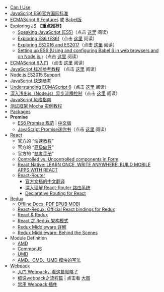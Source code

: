 
- [Can I Use](http://caniuse.com/#index)
- [JavaScript ES6官方国际标准](http://www.ecma-international.org/ecma-262/6.0)
- [ECMAScript 6 Features](https://github.com/lukehoban/es6features#readme) 或 [Babel版](https://babeljs.io/learn-es2015/)
- [Exploring JS](http://exploringjs.com) **【重点推荐】**
    - [Speaking JavaScript (ES5)](http://speakingjs.com/)（点击 [这里](http://speakingjs.com/es5/index.html) 阅读）
    - [Exploring ES6 (ES6)](http://exploringjs.com/es6.html)（点击 [这里](http://exploringjs.com/es6/index.html) 阅读）
    - [Exploring ES2016 and ES2017](http://exploringjs.com/es2016-es2017.html)（点击 [这里](http://exploringjs.com/es2016-es2017/index.html) 阅读）
    - [Setting up ES6 (Using and configuring Babel 6 in web browsers and on Node.js.)](http://exploringjs.com/setting-up-es6.html)（点击 [这里](https://leanpub.com/setting-up-es6/read) 阅读）
- [ECMAScript 6入门](https://github.com/ruanyf/es6tutorial) （点击 [这里](http://es6.ruanyifeng.com) 阅读）
- [JavaScript 标准参考教程](https://github.com/ruanyf/jstutorial) （点击 [这里](http://javascript.ruanyifeng.com/) 阅读）
- [Node.js ES2015 Support](http://node.green/)
- [JavaScript 快速参考](./js-quick-reference.md)
- [Understanding ECMAScript 6](https://github.com/nzakas/understandinges6)（点击 [这里](https://leanpub.com/understandinges6/read/) 阅读）
- [深入浅出js（Node.js）异步流程控制](https://github.com/i5ting/asynchronous-flow-control)（点击 [这里](https://i5ting.github.io/asynchronous-flow-control) 阅读）
- [JavaScript 风格指南](https://github.com/alivebao/clean-code-js)
- [测试框架 Mocha 实例教程](http://www.ruanyifeng.com/blog/2015/12/a-mocha-tutorial-of-examples.html)
- [Packages](./packages.md)
- **Promise**
    - [ES6 Promise 规范](https://promisesaplus.com/) | [中文版](http://malcolmyu.github.io/malnote/2015/06/12/Promises-A-Plus/)
    - [JavaScript Promise迷你书](https://github.com/liubin/promises-book)（点击 [这里](http://liubin.org/promises-book) 阅读）
- [React](https://facebook.github.io/react)
    - 官方的 “[快速教程](https://facebook.github.io/react/docs/installation.html)”
    - 官方的 “[高级向导](https://facebook.github.io/react/docs/jsx-in-depth.html)”
    - 官方的 “[参考手册](https://facebook.github.io/react/docs/react-api.html)”
    - [Controlled vs. Uncontrolled components in Form](https://goshakkk.name/controlled-vs-uncontrolled-inputs-react/)
    - [React Native: LEARN ONCE, WRITE ANYWHERE: BUILD MOBILE APPS WITH REACT](https://facebook.github.io/react-native/docs/getting-started.html)
    - [React-Router](https://github.com/ReactTraining/react-router)
        - [官方文档的中文翻译](http://react-guide.github.io/react-router-cn/index.html)
        - [深入理解 React-Router 路由系统](https://zhuanlan.zhihu.com/p/20381597?columnSlug=purerender)
        - [Declarative Routing for React](https://react-router.now.sh/)
- [Redux](http://redux.js.org/)
    - [Offline Docs: PDF EPUB MOBI](https://github.com/paulkogel/redux-offline-docs)
    - [React-Redux: Official React bindings for Redux](http://redux.js.org/docs/basics/UsageWithReact.html)
    - [React & Redux](https://github.com/bailicangdu/react-pxq)
    - [React 之 Redux 架构模式](https://gmiam.com/post/react-redux.html)
    - [Redux Middleware 详解](https://zhuanlan.zhihu.com/p/20597452)
    - [Redux Middleware: Behind the Scenes](http://briantroncone.com/?p=529)
- Module Definition
    - [AMD](https://github.com/amdjs/amdjs-api)
    - [CommonJS](http://www.commonjs.org)
    - [UMD](https://github.com/umdjs/umd)
    - [AMD、CMD、UMD 模块的写法](./amd-commonjs-umd.md)
- [Webpack](https://webpack.js.org)
    - [入门 Webpack，看这篇就够了](http://www.jianshu.com/p/42e11515c10f)
    - [细说webpack之流程篇](http://www.cnblogs.com/yxy99/p/5852987.html) | 点击看 [大图](https://github.com/xgfone/snippet/raw/master/snippet/docs/js/_static/1.jpg)
    - [常用 Webpack 插件](./webpack-plugins.md)

